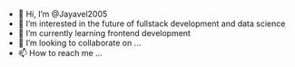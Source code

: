 - 👋 Hi, I’m @Jayavel2005 
- 👀 I’m interested in the future of fullstack development and data science
- 🌱 I’m currently learning frontend development
- 💞️ I’m looking to collaborate on ...
- 📫 How to reach me ...

<!---
Jayavel2005/Jayavel2005 is a ✨ special ✨ repository because its `README.md` (this file) appears on your GitHub profile.
You can click the Preview link to take a look at your changes.
--->
